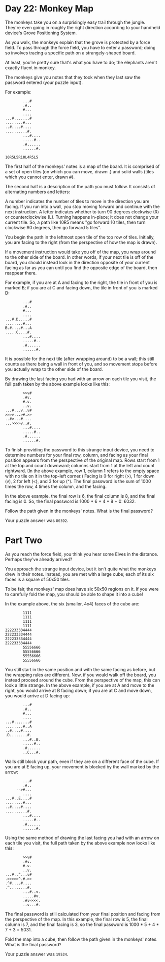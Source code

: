 # Day 22: Monkey Map

The monkeys take you on a surprisingly easy trail through the jungle. They're even going in roughly the right direction according to your handheld device's Grove Positioning System.

As you walk, the monkeys explain that the grove is protected by a force field. To pass through the force field, you have to enter a password; doing so involves tracing a specific path on a strangely-shaped board.

At least, you're pretty sure that's what you have to do; the elephants aren't exactly fluent in monkey.

The monkeys give you notes that they took when they last saw the password entered (your puzzle input).

For example:

```
        ...#
        .#..
        #...
        ....
...#.......#
........#...
..#....#....
..........#.
        ...#....
        .....#..
        .#......
        ......#.

10R5L5R10L4R5L5
```

The first half of the monkeys' notes is a map of the board. It is comprised of a set of open tiles (on which you can move, drawn .) and solid walls (tiles which you cannot enter, drawn #).

The second half is a description of the path you must follow. It consists of alternating numbers and letters:

A number indicates the number of tiles to move in the direction you are facing. If you run into a wall, you stop moving forward and continue with the next instruction.
A letter indicates whether to turn 90 degrees clockwise (R) or counterclockwise (L). Turning happens in-place; it does not change your current tile.
So, a path like 10R5 means "go forward 10 tiles, then turn clockwise 90 degrees, then go forward 5 tiles".

You begin the path in the leftmost open tile of the top row of tiles. Initially, you are facing to the right (from the perspective of how the map is drawn).

If a movement instruction would take you off of the map, you wrap around to the other side of the board. In other words, if your next tile is off of the board, you should instead look in the direction opposite of your current facing as far as you can until you find the opposite edge of the board, then reappear there.

For example, if you are at A and facing to the right, the tile in front of you is marked B; if you are at C and facing down, the tile in front of you is marked D:

```
        ...#
        .#..
        #...
        ....
...#.D.....#
........#...
B.#....#...A
.....C....#.
        ...#....
        .....#..
        .#......
        ......#.
```

It is possible for the next tile (after wrapping around) to be a wall; this still counts as there being a wall in front of you, and so movement stops before you actually wrap to the other side of the board.

By drawing the last facing you had with an arrow on each tile you visit, the full path taken by the above example looks like this:

```
        >>v#    
        .#v.    
        #.v.    
        ..v.    
...#...v..v#    
>>>v...>#.>>    
..#v...#....    
...>>>>v..#.    
        ...#....
        .....#..
        .#......
        ......#.
```

To finish providing the password to this strange input device, you need to determine numbers for your final row, column, and facing as your final position appears from the perspective of the original map. Rows start from 1 at the top and count downward; columns start from 1 at the left and count rightward. (In the above example, row 1, column 1 refers to the empty space with no tile on it in the top-left corner.) Facing is 0 for right (>), 1 for down (v), 2 for left (<), and 3 for up (^). The final password is the sum of 1000 times the row, 4 times the column, and the facing.

In the above example, the final row is 6, the final column is 8, and the final facing is 0. So, the final password is 1000 * 6 + 4 * 8 + 0: 6032.

Follow the path given in the monkeys' notes. What is the final password?

Your puzzle answer was `80392`.

# Part Two

As you reach the force field, you think you hear some Elves in the distance. Perhaps they've already arrived?

You approach the strange input device, but it isn't quite what the monkeys drew in their notes. Instead, you are met with a large cube; each of its six faces is a square of 50x50 tiles.

To be fair, the monkeys' map does have six 50x50 regions on it. If you were to carefully fold the map, you should be able to shape it into a cube!

In the example above, the six (smaller, 4x4) faces of the cube are:

```
        1111
        1111
        1111
        1111
222233334444
222233334444
222233334444
222233334444
        55556666
        55556666
        55556666
        55556666
```

You still start in the same position and with the same facing as before, but the wrapping rules are different. Now, if you would walk off the board, you instead proceed around the cube. From the perspective of the map, this can look a little strange. In the above example, if you are at A and move to the right, you would arrive at B facing down; if you are at C and move down, you would arrive at D facing up:

```
        ...#
        .#..
        #...
        ....
...#.......#
........#..A
..#....#....
.D........#.
        ...#..B.
        .....#..
        .#......
        ..C...#.
```

Walls still block your path, even if they are on a different face of the cube. If you are at E facing up, your movement is blocked by the wall marked by the arrow:

```
        ...#
        .#..
     -->#...
        ....
...#..E....#
........#...
..#....#....
..........#.
        ...#....
        .....#..
        .#......
        ......#.
```

Using the same method of drawing the last facing you had with an arrow on each tile you visit, the full path taken by the above example now looks like this:

```
        >>v#    
        .#v.    
        #.v.    
        ..v.    
...#..^...v#    
.>>>>>^.#.>>    
.^#....#....    
.^........#.    
        ...#..v.
        .....#v.
        .#v<<<<.
        ..v...#.
```

The final password is still calculated from your final position and facing from the perspective of the map. In this example, the final row is 5, the final column is 7, and the final facing is 3, so the final password is 1000 * 5 + 4 * 7 + 3 = 5031.

Fold the map into a cube, then follow the path given in the monkeys' notes. What is the final password?

Your puzzle answer was `19534`.
